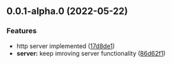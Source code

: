 ## 0.0.1-alpha.0 (2022-05-22)


### Features

* http server implemented ([17d8de1](https://github.com/prostojs/http/commit/17d8de11b29f4e235d22d4c47e2dc6cc0a8ee16b))
* **server:** keep imroving server functionality ([86d62f1](https://github.com/prostojs/http/commit/86d62f153ddbbcad507742d8e43ea049a686f61b))



